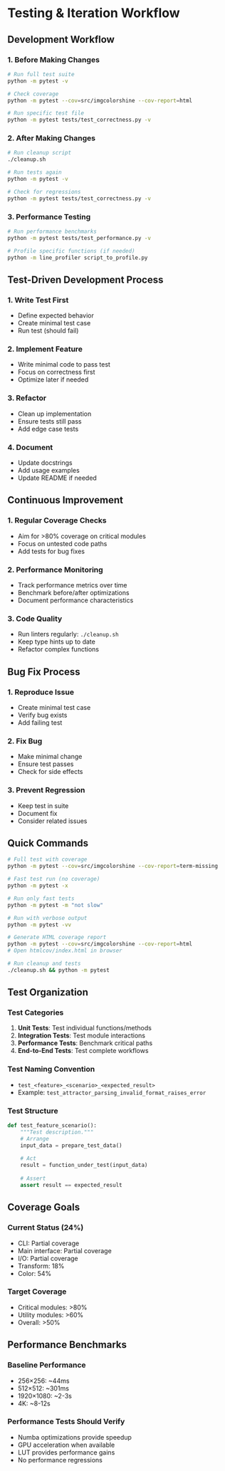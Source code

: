 # Testing & Iteration Workflow

## Development Workflow

### 1. Before Making Changes

```bash
# Run full test suite
python -m pytest -v

# Check coverage
python -m pytest --cov=src/imgcolorshine --cov-report=html

# Run specific test file
python -m pytest tests/test_correctness.py -v
```

### 2. After Making Changes

```bash
# Run cleanup script
./cleanup.sh

# Run tests again
python -m pytest -v

# Check for regressions
python -m pytest tests/test_correctness.py -v
```

### 3. Performance Testing

```bash
# Run performance benchmarks
python -m pytest tests/test_performance.py -v

# Profile specific functions (if needed)
python -m line_profiler script_to_profile.py
```

## Test-Driven Development Process

### 1. Write Test First
- Define expected behavior
- Create minimal test case
- Run test (should fail)

### 2. Implement Feature
- Write minimal code to pass test
- Focus on correctness first
- Optimize later if needed

### 3. Refactor
- Clean up implementation
- Ensure tests still pass
- Add edge case tests

### 4. Document
- Update docstrings
- Add usage examples
- Update README if needed

## Continuous Improvement

### 1. Regular Coverage Checks
- Aim for >80% coverage on critical modules
- Focus on untested code paths
- Add tests for bug fixes

### 2. Performance Monitoring
- Track performance metrics over time
- Benchmark before/after optimizations
- Document performance characteristics

### 3. Code Quality
- Run linters regularly: `./cleanup.sh`
- Keep type hints up to date
- Refactor complex functions

## Bug Fix Process

### 1. Reproduce Issue
- Create minimal test case
- Verify bug exists
- Add failing test

### 2. Fix Bug
- Make minimal change
- Ensure test passes
- Check for side effects

### 3. Prevent Regression
- Keep test in suite
- Document fix
- Consider related issues

## Quick Commands

```bash
# Full test with coverage
python -m pytest --cov=src/imgcolorshine --cov-report=term-missing

# Fast test run (no coverage)
python -m pytest -x

# Run only fast tests
python -m pytest -m "not slow"

# Run with verbose output
python -m pytest -vv

# Generate HTML coverage report
python -m pytest --cov=src/imgcolorshine --cov-report=html
# Open htmlcov/index.html in browser

# Run cleanup and tests
./cleanup.sh && python -m pytest
```

## Test Organization

### Test Categories
1. **Unit Tests**: Test individual functions/methods
2. **Integration Tests**: Test module interactions
3. **Performance Tests**: Benchmark critical paths
4. **End-to-End Tests**: Test complete workflows

### Test Naming Convention
- `test_<feature>_<scenario>_<expected_result>`
- Example: `test_attractor_parsing_invalid_format_raises_error`

### Test Structure
```python
def test_feature_scenario():
    """Test description."""
    # Arrange
    input_data = prepare_test_data()
    
    # Act
    result = function_under_test(input_data)
    
    # Assert
    assert result == expected_result
```

## Coverage Goals

### Current Status (24%)
- CLI: Partial coverage
- Main interface: Partial coverage
- I/O: Partial coverage
- Transform: 18%
- Color: 54%

### Target Coverage
- Critical modules: >80%
- Utility modules: >60%
- Overall: >50%

## Performance Benchmarks

### Baseline Performance
- 256×256: ~44ms
- 512×512: ~301ms
- 1920×1080: ~2-3s
- 4K: ~8-12s

### Performance Tests Should Verify
- Numba optimizations provide speedup
- GPU acceleration when available
- LUT provides performance gains
- No performance regressions